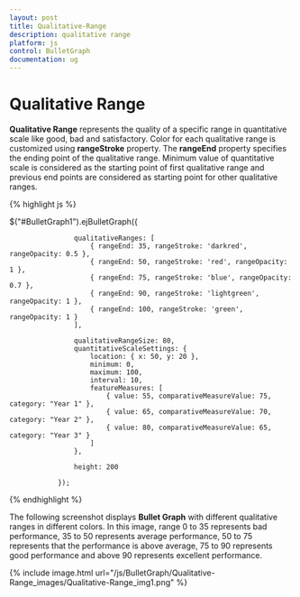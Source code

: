 ```yaml
---
layout: post
title: Qualitative-Range
description: qualitative range
platform: js
control: BulletGraph	
documentation: ug
---
```


# Qualitative Range

**Qualitative Range** represents the quality of a specific range in quantitative scale like good, bad and satisfactory. Color for each qualitative range is customized using **rangeStroke** property. The **rangeEnd** property specifies the ending point of the qualitative range. Minimum value of quantitative scale is considered as the starting point of first qualitative range and previous end points are considered as starting point for other qualitative ranges.

{% highlight js %}



$("#BulletGraph1").ejBulletGraph({                                        

                    qualitativeRanges: [
                        { rangeEnd: 35, rangeStroke: 'darkred', rangeOpacity: 0.5 },
                        { rangeEnd: 50, rangeStroke: 'red', rangeOpacity: 1 },
                        { rangeEnd: 75, rangeStroke: 'blue', rangeOpacity: 0.7 },
                        { rangeEnd: 90, rangeStroke: 'lightgreen', rangeOpacity: 1 },
                        { rangeEnd: 100, rangeStroke: 'green', rangeOpacity: 1 }
                    ],

                    qualitativeRangeSize: 80,
                    quantitativeScaleSettings: {
                        location: { x: 50, y: 20 },
                        minimum: 0,
                        maximum: 100,
                        interval: 10,
                        featureMeasures: [
                            { value: 55, comparativeMeasureValue: 75, category: "Year 1" },
                            { value: 65, comparativeMeasureValue: 70, category: "Year 2" },
                            { value: 80, comparativeMeasureValue: 65, category: "Year 3" }
                        ]
                    },

                    height: 200

                });


{% endhighlight %}



The following screenshot displays **Bullet Graph** with different qualitative ranges in different colors. In this image, range 0 to 35 represents bad performance, 35 to 50 represents average performance, 50 to 75 represents that the performance is above average, 75 to 90 represents good performance and above 90 represents excellent performance.

{% include image.html url="/js/BulletGraph/Qualitative-Range_images/Qualitative-Range_img1.png" %}

